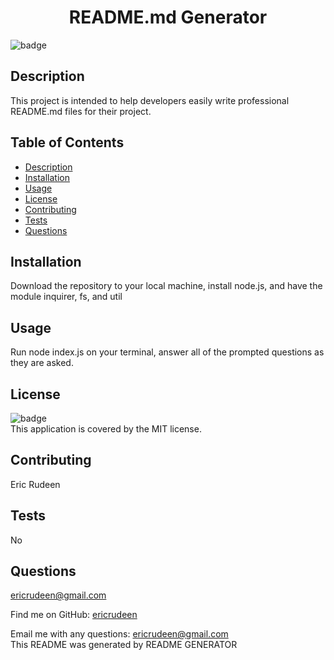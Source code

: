 <h1 align="center">README.md Generator</h1>

![badge](https://img.shields.io/badge/license-MIT-blue)

## Description<br/>
This project is intended to help developers easily write professional README.md files for their project.<br/>

## Table of Contents<br/>
- [Description](#description)<br/>
- [Installation](#installation)<br/>
- [Usage](#usage)<br/>
- [License](#license)<br/>
- [Contributing](#contributing)<br/>
- [Tests](#tests)<br/>
- [Questions](#questions)<br/>

## Installation<br/>
Download the repository to your local machine, install node.js, and have the module inquirer, fs, and util<br/>

## Usage<br/>
Run node index.js on your terminal, answer all of the prompted questions as they are asked.<br/>

## License<br/>
![badge](https://img.shields.io/badge/license-MIT-brightgreen)
<br/>
This application is covered by the MIT license.
<br/>

## Contributing<br/>
Eric Rudeen<br/>

## Tests<br/>
No<br/>

## Questions<br/>
ericrudeen@gmail.com<br/>

Find me on GitHub: [ericrudeen](https://github.com/ericrudeen)<br/>

Email me with any questions: ericrudeen@gmail.com<br/>
This README was generated by README GENERATOR